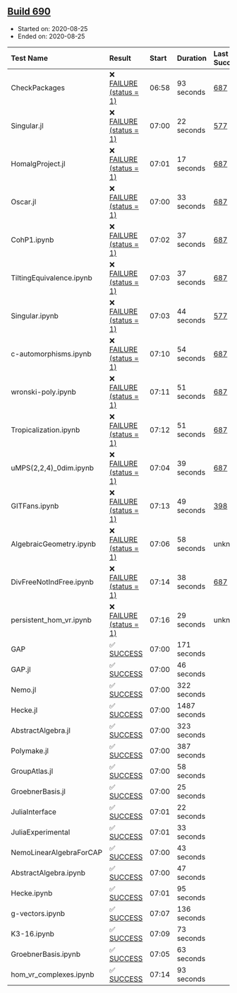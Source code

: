 ## [Build 690](https://oscarci.mathematik.uni-kl.de/job/oscar-stable/690/)

* Started on: 2020-08-25
* Ended on: 2020-08-25

| Test Name    | Result | Start | Duration | Last Success | First Failure |
|:-------------|:-------|:------|:---------|:-------------|:--------------|
| CheckPackages | ❌ [FAILURE (status = 1)](https://oscarci.mathematik.uni-kl.de/job/oscar-stable/690/artifact/logs/build-690/CheckPackages.log) | 06:58 | 93 seconds | [687](https://oscarci.mathematik.uni-kl.de/job/oscar-stable/687/) | [688](https://oscarci.mathematik.uni-kl.de/job/oscar-stable/688/) |
| Singular.jl | ❌ [FAILURE (status = 1)](https://oscarci.mathematik.uni-kl.de/job/oscar-stable/690/artifact/logs/build-690/Singular.jl.log) | 07:00 | 22 seconds | [577](https://oscarci.mathematik.uni-kl.de/job/oscar-stable/577/) | [578](https://oscarci.mathematik.uni-kl.de/job/oscar-stable/578/) |
| HomalgProject.jl | ❌ [FAILURE (status = 1)](https://oscarci.mathematik.uni-kl.de/job/oscar-stable/690/artifact/logs/build-690/HomalgProject.jl.log) | 07:01 | 17 seconds | [687](https://oscarci.mathematik.uni-kl.de/job/oscar-stable/687/) | [688](https://oscarci.mathematik.uni-kl.de/job/oscar-stable/688/) |
| Oscar.jl | ❌ [FAILURE (status = 1)](https://oscarci.mathematik.uni-kl.de/job/oscar-stable/690/artifact/logs/build-690/Oscar.jl.log) | 07:00 | 33 seconds | [687](https://oscarci.mathematik.uni-kl.de/job/oscar-stable/687/) | [688](https://oscarci.mathematik.uni-kl.de/job/oscar-stable/688/) |
| CohP1.ipynb | ❌ [FAILURE (status = 1)](https://oscarci.mathematik.uni-kl.de/job/oscar-stable/690/artifact/logs/build-690/CohP1.ipynb.log) | 07:02 | 37 seconds | [687](https://oscarci.mathematik.uni-kl.de/job/oscar-stable/687/) | [688](https://oscarci.mathematik.uni-kl.de/job/oscar-stable/688/) |
| TiltingEquivalence.ipynb | ❌ [FAILURE (status = 1)](https://oscarci.mathematik.uni-kl.de/job/oscar-stable/690/artifact/logs/build-690/TiltingEquivalence.ipynb.log) | 07:03 | 37 seconds | [687](https://oscarci.mathematik.uni-kl.de/job/oscar-stable/687/) | [688](https://oscarci.mathematik.uni-kl.de/job/oscar-stable/688/) |
| Singular.ipynb | ❌ [FAILURE (status = 1)](https://oscarci.mathematik.uni-kl.de/job/oscar-stable/690/artifact/logs/build-690/Singular.ipynb.log) | 07:03 | 44 seconds | [577](https://oscarci.mathematik.uni-kl.de/job/oscar-stable/577/) | [578](https://oscarci.mathematik.uni-kl.de/job/oscar-stable/578/) |
| c-automorphisms.ipynb | ❌ [FAILURE (status = 1)](https://oscarci.mathematik.uni-kl.de/job/oscar-stable/690/artifact/logs/build-690/c-automorphisms.ipynb.log) | 07:10 | 54 seconds | [687](https://oscarci.mathematik.uni-kl.de/job/oscar-stable/687/) | [688](https://oscarci.mathematik.uni-kl.de/job/oscar-stable/688/) |
| wronski-poly.ipynb | ❌ [FAILURE (status = 1)](https://oscarci.mathematik.uni-kl.de/job/oscar-stable/690/artifact/logs/build-690/wronski-poly.ipynb.log) | 07:11 | 51 seconds | [687](https://oscarci.mathematik.uni-kl.de/job/oscar-stable/687/) | [688](https://oscarci.mathematik.uni-kl.de/job/oscar-stable/688/) |
| Tropicalization.ipynb | ❌ [FAILURE (status = 1)](https://oscarci.mathematik.uni-kl.de/job/oscar-stable/690/artifact/logs/build-690/Tropicalization.ipynb.log) | 07:12 | 51 seconds | [687](https://oscarci.mathematik.uni-kl.de/job/oscar-stable/687/) | [688](https://oscarci.mathematik.uni-kl.de/job/oscar-stable/688/) |
| uMPS(2,2,4)_0dim.ipynb | ❌ [FAILURE (status = 1)](https://oscarci.mathematik.uni-kl.de/job/oscar-stable/690/artifact/logs/build-690/uMPS-2-2-4-_0dim.ipynb.log) | 07:04 | 39 seconds | [687](https://oscarci.mathematik.uni-kl.de/job/oscar-stable/687/) | [688](https://oscarci.mathematik.uni-kl.de/job/oscar-stable/688/) |
| GITFans.ipynb | ❌ [FAILURE (status = 1)](https://oscarci.mathematik.uni-kl.de/job/oscar-stable/690/artifact/logs/build-690/GITFans.ipynb.log) | 07:13 | 49 seconds | [398](https://oscarci.mathematik.uni-kl.de/job/oscar-stable/398/) | [399](https://oscarci.mathematik.uni-kl.de/job/oscar-stable/399/) |
| AlgebraicGeometry.ipynb | ❌ [FAILURE (status = 1)](https://oscarci.mathematik.uni-kl.de/job/oscar-stable/690/artifact/logs/build-690/AlgebraicGeometry.ipynb.log) | 07:06 | 58 seconds | unknown | unknown |
| DivFreeNotIndFree.ipynb | ❌ [FAILURE (status = 1)](https://oscarci.mathematik.uni-kl.de/job/oscar-stable/690/artifact/logs/build-690/DivFreeNotIndFree.ipynb.log) | 07:14 | 38 seconds | [687](https://oscarci.mathematik.uni-kl.de/job/oscar-stable/687/) | [688](https://oscarci.mathematik.uni-kl.de/job/oscar-stable/688/) |
| persistent_hom_vr.ipynb | ❌ [FAILURE (status = 1)](https://oscarci.mathematik.uni-kl.de/job/oscar-stable/690/artifact/logs/build-690/persistent_hom_vr.ipynb.log) | 07:16 | 29 seconds | unknown | unknown |
| GAP | ✅ [SUCCESS](https://oscarci.mathematik.uni-kl.de/job/oscar-stable/690/artifact/logs/build-690/GAP.log) | 07:00 | 171 seconds |  |  |
| GAP.jl | ✅ [SUCCESS](https://oscarci.mathematik.uni-kl.de/job/oscar-stable/690/artifact/logs/build-690/GAP.jl.log) | 07:00 | 46 seconds |  |  |
| Nemo.jl | ✅ [SUCCESS](https://oscarci.mathematik.uni-kl.de/job/oscar-stable/690/artifact/logs/build-690/Nemo.jl.log) | 07:00 | 322 seconds |  |  |
| Hecke.jl | ✅ [SUCCESS](https://oscarci.mathematik.uni-kl.de/job/oscar-stable/690/artifact/logs/build-690/Hecke.jl.log) | 07:00 | 1487 seconds |  |  |
| AbstractAlgebra.jl | ✅ [SUCCESS](https://oscarci.mathematik.uni-kl.de/job/oscar-stable/690/artifact/logs/build-690/AbstractAlgebra.jl.log) | 07:00 | 323 seconds |  |  |
| Polymake.jl | ✅ [SUCCESS](https://oscarci.mathematik.uni-kl.de/job/oscar-stable/690/artifact/logs/build-690/Polymake.jl.log) | 07:00 | 387 seconds |  |  |
| GroupAtlas.jl | ✅ [SUCCESS](https://oscarci.mathematik.uni-kl.de/job/oscar-stable/690/artifact/logs/build-690/GroupAtlas.jl.log) | 07:00 | 58 seconds |  |  |
| GroebnerBasis.jl | ✅ [SUCCESS](https://oscarci.mathematik.uni-kl.de/job/oscar-stable/690/artifact/logs/build-690/GroebnerBasis.jl.log) | 07:00 | 25 seconds |  |  |
| JuliaInterface | ✅ [SUCCESS](https://oscarci.mathematik.uni-kl.de/job/oscar-stable/690/artifact/logs/build-690/JuliaInterface.log) | 07:01 | 22 seconds |  |  |
| JuliaExperimental | ✅ [SUCCESS](https://oscarci.mathematik.uni-kl.de/job/oscar-stable/690/artifact/logs/build-690/JuliaExperimental.log) | 07:01 | 33 seconds |  |  |
| NemoLinearAlgebraForCAP | ✅ [SUCCESS](https://oscarci.mathematik.uni-kl.de/job/oscar-stable/690/artifact/logs/build-690/NemoLinearAlgebraForCAP.log) | 07:00 | 43 seconds |  |  |
| AbstractAlgebra.ipynb | ✅ [SUCCESS](https://oscarci.mathematik.uni-kl.de/job/oscar-stable/690/artifact/logs/build-690/AbstractAlgebra.ipynb.log) | 07:00 | 47 seconds |  |  |
| Hecke.ipynb | ✅ [SUCCESS](https://oscarci.mathematik.uni-kl.de/job/oscar-stable/690/artifact/logs/build-690/Hecke.ipynb.log) | 07:01 | 95 seconds |  |  |
| g-vectors.ipynb | ✅ [SUCCESS](https://oscarci.mathematik.uni-kl.de/job/oscar-stable/690/artifact/logs/build-690/g-vectors.ipynb.log) | 07:07 | 136 seconds |  |  |
| K3-16.ipynb | ✅ [SUCCESS](https://oscarci.mathematik.uni-kl.de/job/oscar-stable/690/artifact/logs/build-690/K3-16.ipynb.log) | 07:09 | 73 seconds |  |  |
| GroebnerBasis.ipynb | ✅ [SUCCESS](https://oscarci.mathematik.uni-kl.de/job/oscar-stable/690/artifact/logs/build-690/GroebnerBasis.ipynb.log) | 07:05 | 63 seconds |  |  |
| hom_vr_complexes.ipynb | ✅ [SUCCESS](https://oscarci.mathematik.uni-kl.de/job/oscar-stable/690/artifact/logs/build-690/hom_vr_complexes.ipynb.log) | 07:14 | 93 seconds |  |  |
